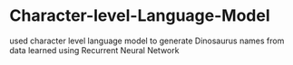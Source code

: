 # Character-level-Language-Model

used character level language model to generate Dinosaurus names from data learned using Recurrent Neural Network
